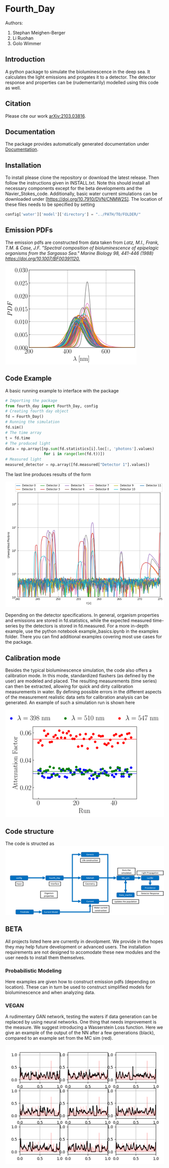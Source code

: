 # Fourth_Day

Authors:

1. Stephan Meighen-Berger
2. Li Ruohan
3. Golo Wimmer

## Introduction

A python package to simulate the bioluminescence in the deep sea.
It calculates the light emissions and progates it to a detector.
The detector response and properties can be (rudementarily) modelled
using this code as well.

## Citation

Please cite our work [arXiv:2103.03816](https://arxiv.org/abs/2103.03816).

## Documentation

The package provides automatically generated documentation under
[Documentation](https://meighenbergers.github.io/fourth_day/).

## Installation

To install please clone the repository or download the latest release. Then
follow the instructions given in INSTALL.txt.
Note this should install all necessary components except for the beta
developments and the Navier_Stokes_code.
Additionally, basic water current simulations can be downloaded under
[https://doi.org/10.7910/DVN/CNMW2S]. The location of these files needs to be
specified by setting
```python
config['water']['model']['directory'] = "../PATH/TO/FOLDER/"
```

## Emission PDFs

The emission pdfs are constructed from data taken from
*Latz, M.I., Frank, T.M. & Case, J.F.
"Spectral composition of bioluminescence of epipelagic organisms from the Sargasso Sea."
Marine Biology 98, 441-446 (1988) <https://doi.org/10.1007/BF00391120.>*

![Unweighted PDFs](images/Spectrum_Example.png)

## Code Example

A basic running example to interface with the package

```python
# Importing the package
from fourth_day import Fourth_Day, config
# Creating fourth day object
fd = Fourth_Day()
# Running the simulation
fd.sim()
# The time array
t = fd.time
# The produced light
data = np.array([np.sum(fd.statistics[i].loc[:, 'photons'].values)
                 for i in range(len(fd.t))])
# Measured light
measured_detector = np.array([fd.measured["Detector 1"].values])
```

The last line produces results of the form

![Example results](images/MC_Example.png)

Depending on the detector specifications.
In general, organism properties and emissions are stored in fd.statistics,
while the expected measured time-series by the detectors is stored in
fd.measured.
For a more in-depth example, use the python notebook example_basics.ipynb in
the examples folder. There you can find additional examples covering most use
cases for the package.

## Calibration mode

Besides the typical bioluminescence simulation, the code also offers a
calibration mode. In this mode, standardized flashers (as defined by the user)
are modeled and placed. The resulting measurements (time series) can then be
extracted, allowing for quick and dirty calibration measurements in water.
By defining possible errors in the different aspects of the measurement
realistic data sets for calibration analysis can be generated. An example
of such a simulation run is shown here

![Calibration Measurement](images/Calibration_Pop.png)

## Code structure

The code is structed as
![Sketch of the model](images/Structure.png)

## BETA

All projects listed here are currently in devolpment. We provide in the hopes
they may help future development or advanced users. The installation
requirements are not designed to accomodate these new modules and the user
needs to install them themselves.

### Probabilistic Modeling

Here examples are given how to construct emission pdfs (depending on location).
These can in turn be used to construct simplified models for bioluminescence
and when analyzing data.

### VEGAN

A rudimentary GAN network, testing the waters if data generation can be
replaced by using neural networks. One thing that needs improvement is the
measure. We suggest introducing a Wasserstein Loss function. Here we give
an example of the output of the NN after a few generations (black), compared
to an example set from the MC sim (red).

![Vegan Example](images/vegan_example.png)